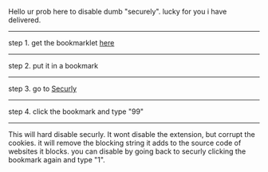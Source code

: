 Hello ur prob here to disable dumb "securely". lucky for you i have delivered. 

<hr>

step 1. get the bookmarklet [here](https://rb.gy/uqo8q)

<hr>

step 2. put it in a bookmark 

<hr>

step 3. go to [Securly](https://securly.com)

<hr>

step 4. click the bookmark and type "99"

<hr>

This will hard disable securly. It wont disable the extension, but corrupt the cookies. it will remove the blocking string it adds to the source code of websites it blocks. you can disable by going back to securly clicking the bookmark again and type "1".
